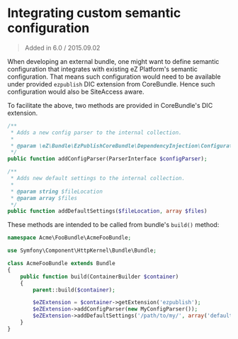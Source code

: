 # Integrating custom semantic configuration

> Added in 6.0 / 2015.09.02

When developing an external bundle, one might want to define semantic configuration that integrates
with existing eZ Platform's semantic configuration. That means such configuration would need to be
available under provided `ezpublish` DIC extension from CoreBundle. Hence such configuration would
also be SiteAccess aware.

To facilitate the above, two methods are provided in CoreBundle's DIC extension.

```php
/**
 * Adds a new config parser to the internal collection.
 *
 * @param \eZ\Bundle\EzPublishCoreBundle\DependencyInjection\Configuration\ParserInterface $configParser
 */
public function addConfigParser(ParserInterface $configParser);

/**
 * Adds new default settings to the internal collection.
 *
 * @param string $fileLocation
 * @param array $files
 */
public function addDefaultSettings($fileLocation, array $files)
```

These methods are intended to be called from bundle's `build()` method:

```php
namespace Acme\FooBundle\AcmeFooBundle;

use Symfony\Component\HttpKernel\Bundle\Bundle;

class AcmeFooBundle extends Bundle
{
    public function build(ContainerBuilder $container)
    {
        parent::build($container);

        $eZExtension = $container->getExtension('ezpublish');
        $eZExtension->addConfigParser(new MyConfigParser());
        $eZExtension->addDefaultSettings('/path/to/my/', array('default_settings.yml'));
    }
}
```
